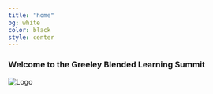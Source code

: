 ```yaml
---
title: "home"
bg: white
color: black
style: center
---
```


### Welcome to the Greeley Blended Learning Summit

![Logo](https://github.com/WCSD6/TheGeeleyBlendedLearningSummit/blob/gh-pages/img/BlendedLearningSummit-02.1.png?raw=true)
